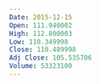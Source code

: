 ```yaml
---
Date: 2015-12-15
Open: 111.940002
High: 112.800003
Low: 110.349998
Close: 110.489998
Adj Close: 105.535706
Volume: 53323100
---
```


